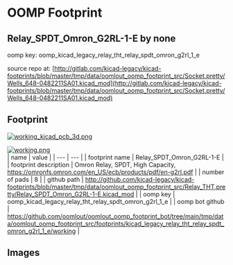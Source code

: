 # OOMP Footprint  
## Relay_SPDT_Omron_G2RL-1-E  by none  
  
oomp key: oomp_kicad_legacy_relay_tht_relay_spdt_omron_g2rl_1_e  
  
source repo at: [http://gitlab.com/kicad-legacy/kicad-footprints/blob/master/tmp/data/oomlout_oomp_footprint_src/Socket.pretty/Wells_648-0482211SA01.kicad_mod](http://gitlab.com/kicad-legacy/kicad-footprints/blob/master/tmp/data/oomlout_oomp_footprint_src/Socket.pretty/Wells_648-0482211SA01.kicad_mod)  
## Footprint  
  
[![working_kicad_pcb_3d.png](working_kicad_pcb_3d_600.png)](working_kicad_pcb_3d.png)  
  
[![working.png](working_600.png)](working.png)  
| name | value | 
| --- | --- | 
| footprint name | Relay_SPDT_Omron_G2RL-1-E | 
| footprint description | Omron Relay, SPDT, High Capacity, https://omronfs.omron.com/en_US/ecb/products/pdf/en-g2rl.pdf | 
| number of pads | 8 | 
| github path | http://github.com/kicad-legacy/kicad-footprints/blob/master/tmp/data/oomlout_oomp_footprint_src/Relay_THT.pretty/Relay_SPDT_Omron_G2RL-1-E.kicad_mod | 
| oomp key | oomp_kicad_legacy_relay_tht_relay_spdt_omron_g2rl_1_e | 
| oomp bot github | https://github.com/oomlout/oomlout_oomp_footprint_bot/tree/main/tmp/data/oomlout_oomp_footprint_src/footprints/kicad_legacy_relay_tht_relay_spdt_omron_g2rl_1_e/working | 
## Images  
